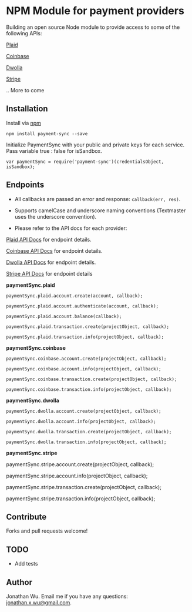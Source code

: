 NPM Module for payment providers
===========

Building an open source Node module to provide access to some of the following APIs:

[Plaid](https://plaid.com/docs/)

[Coinbase](https://developers.coinbase.com/)

[Dwolla](https://developers.dwolla.com/)

[Stripe](https://stripe.com/docs)

.. More to come


Installation
----------

Install via [npm](http://npmjs.org/)

    npm install payment-sync --save


Initialize PaymentSync with your public and private keys for each service. Pass variable true : false for isSandbox.

    var paymentSync = require('payment-sync')(credentialsObject, isSandbox);


Endpoints
----------

- All callbacks are passed an error and response: `callback(err, res)`.

- Supports camelCase and underscore naming conventions (Textmaster uses the underscore convention).

- Please refer to the API docs for each provider:

[Plaid API Docs](https://plaid.com/docs/) for endpoint details.

[Coinbase API Docs](https://developers.coinbase.com/api/v2) for endpoint details.

[Dwolla API Docs](https://docsv2.dwolla.com/) for endpoint details.

[Stripe API Docs](https://stripe.com/docs/api) for endpoint details

**paymentSync.plaid**

    paymentSync.plaid.account.create(account, callback);

    paymentSync.plaid.account.authenticate(account, callback);

    paymentSync.plaid.account.balance(callback);

    paymentSync.plaid.transaction.create(projectObject, callback);

    paymentSync.plaid.transaction.info(projectObject, callback);

**paymentSync.coinbase**

    paymentSync.coinbase.account.create(projectObject, callback);

    paymentSync.coinbase.account.info(projectObject, callback);

    paymentSync.coinbase.transaction.create(projectObject, callback);

    paymentSync.coinbase.transaction.info(projectObject, callback);


**paymentSync.dwolla**

    paymentSync.dwolla.account.create(projectObject, callback);

    paymentSync.dwolla.account.info(projectObject, callback);

    paymentSync.dwolla.transaction.create(projectObject, callback);

    paymentSync.dwolla.transaction.info(projectObject, callback);

**paymentSync.stripe**

  paymentSync.stripe.account.create(projectObject, callback);

  paymentSync.stripe.account.info(projectObject, callback);

  paymentSync.stripe.transaction.create(projectObject, callback);

  paymentSync.stripe.transaction.info(projectObject, callback);


Contribute
----------

Forks and pull requests welcome!

TODO
----------
* Add tests


Author
----------

Jonathan Wu. Email me if you have any questions: [jonathan.x.wu@gmail.com](mailto:jonathan.x.wu@gmail.com).
